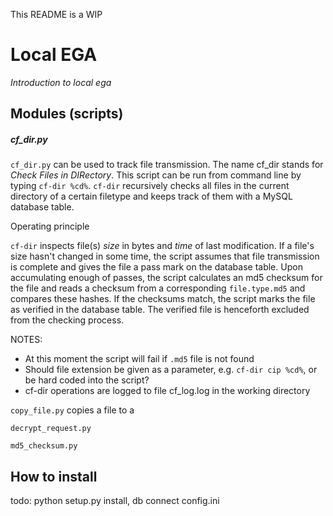 This README is a WIP

# Local EGA
*Introduction to local ega*

## Modules (scripts)
##### cf_dir.py
```cf_dir.py``` can be used to track file transmission. The name cf_dir stands for *Check Files in DIRectory*.
This script can be run from command line by typing ```cf-dir %cd%```. ```cf-dir``` recursively checks all files
in the current directory of a certain filetype and keeps track of them with a MySQL database table.

Operating principle

```cf-dir``` inspects file(s) *size* in bytes and *time* of last modification. If a file's size hasn't changed in
some time, the script assumes that file transmission is complete and gives the file a pass mark on the database
table. Upon accumulating enough of passes, the script calculates an md5 checksum for the file and reads a checksum
from a corresponding ```file.type.md5``` and compares these hashes. If the checksums match, the script marks
the file as verified in the database table. The verified file is henceforth excluded from the checking process.

NOTES:
* At this moment the script will fail if ```.md5``` file is not found
* Should file extension be given as a parameter, e.g. ```cf-dir cip %cd%```, or be hard coded into the script?
* cf-dir operations are logged to file cf_log.log in the working directory

```copy_file.py``` copies a file to a 

```decrypt_request.py```

```md5_checksum.py```

## How to install
todo: python setup.py install, db connect config.ini
